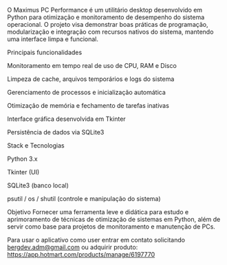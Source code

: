 O Maximus PC Performance é um utilitário desktop desenvolvido em Python para otimização e monitoramento de desempenho do sistema operacional.
O projeto visa demonstrar boas práticas de programação, modularização e integração com recursos nativos do sistema, mantendo uma interface limpa e funcional.

Principais funcionalidades

Monitoramento em tempo real de uso de CPU, RAM e Disco

Limpeza de cache, arquivos temporários e logs do sistema

Gerenciamento de processos e inicialização automática

Otimização de memória e fechamento de tarefas inativas

Interface gráfica desenvolvida em Tkinter

Persistência de dados via SQLite3

Stack e Tecnologias

Python 3.x

Tkinter (UI)

SQLite3 (banco local)

psutil / os / shutil (controle e manipulação do sistema)

Objetivo
Fornecer uma ferramenta leve e didática para estudo e aprimoramento de técnicas de otimização de sistemas em Python, além de servir como base para projetos de monitoramento e manutenção de PCs.

Para usar o aplicativo como user entrar em contato solicitando bergdev.adm@gmail.com ou adquirir 
produto: https://app.hotmart.com/products/manage/6197770

